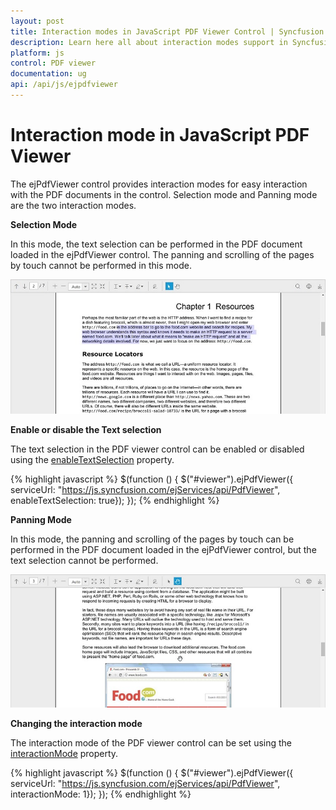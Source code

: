 ```yaml
---
layout: post
title: Interaction modes in JavaScript PDF Viewer Control | Syncfusion
description: Learn here all about interaction modes support in Syncfusion Essential JS PDF viewer control, it's element and more.
platform: js
control: PDF viewer
documentation: ug
api: /api/js/ejpdfviewer
---
```


# Interaction mode in JavaScript PDF Viewer

The ejPdfViewer control provides interaction modes for easy interaction with the PDF documents in the control. Selection mode and Panning mode are the two interaction modes.

**Selection Mode**

In this mode, the text selection can be performed in the PDF document loaded in the ejPdfViewer control. The panning and scrolling of the pages by touch cannot be performed in this mode.

![Interaction mode select](Interaction-Mode_images/InteractionMode_1.jpeg)

**Enable or disable the Text selection**

The text selection in the PDF viewer control can be enabled or disabled using the [enableTextSelection](https://help.syncfusion.com/api/js/ejpdfviewer#members:enabletextselection "enableTextSelection property") property.

{% highlight javascript %}
$(function () {
    $("#viewer").ejPdfViewer({ serviceUrl: "https://js.syncfusion.com/ejServices/api/PdfViewer", enableTextSelection: true});
});
{% endhighlight %}

**Panning Mode**

In this mode, the panning and scrolling of the pages by touch can be performed in the PDF document loaded in the ejPdfViewer control, but the text selection cannot be performed.

![Interaction mode pan](Interaction-Mode_images/InteractionMode_2.jpeg)

**Changing the interaction mode**

The interaction mode of the PDF viewer control can be set using the [interactionMode](https://help.syncfusion.com/api/js/ejpdfviewer#interactionmode-enum "interactionMode property") property.

{% highlight javascript %}
$(function () {
    $("#viewer").ejPdfViewer({ serviceUrl: "https://js.syncfusion.com/ejServices/api/PdfViewer", interactionMode: 1});
});
{% endhighlight %}

